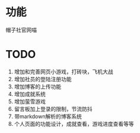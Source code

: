 # 功能
帽子社官网喵


# TODO
1. 增加和完善网页小游戏，打砖块，飞机大战
2. 增加社员的登陆注册功能
3. 增加博客的上传功能
4. 增加成就系统
5. 增加萤雪游戏
6. 留言板加上登录的限制，节流防抖
7. 带markdown解析的博客系统
8. 个人页面的功能设计，成就查看，游戏进度查看等等



